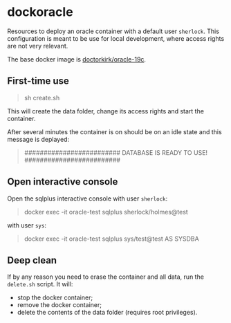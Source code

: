 # dockoracle

Resources to deploy an oracle container with a default user `sherlock`. This configuration is meant to be use for local development, where access rights are not very relevant.

The base docker image is [doctorkirk/oracle-19c](https://hub.docker.com/r/doctorkirk/oracle-19c).

## First-time use

> sh create.sh

This will create the data folder, change its access rights and start the container.

After several minutes the container is on should be on an idle state and this message is deplayed:

> #########################
> DATABASE IS READY TO USE!
> #########################

## Open interactive console

Open the sqlplus interactive console with user `sherlock`:

> docker exec -it oracle-test sqlplus sherlock/holmes@test

with user `sys`:

> docker exec -it oracle-test sqlplus sys/test@test AS SYSDBA

## Deep clean

If by any reason you need to erase the container and all data, run the `delete.sh` script. It will:
- stop the docker container;
- remove the docker container;
- delete the contents of the data folder (requires root privileges).